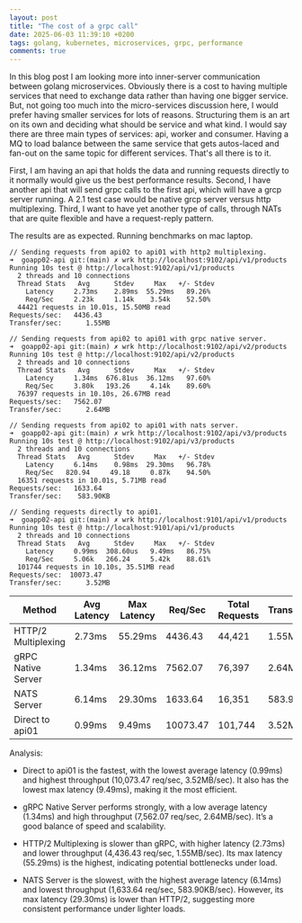 ```yaml
---
layout: post
title: "The cost of a grpc call"
date: 2025-06-03 11:39:10 +0200
tags: golang, kubernetes, microservices, grpc, performance
comments: true
---
```


In this blog post I am looking more into inner-server communication between golang microservices. Obviously there is a cost to having multiple services that need to exchange data rather than having one bigger service.
But, not going too much into the micro-services discussion here, I would prefer having smaller services for lots of reasons. Structuring them is an art on its own and deciding what should be service and what kind. I would say there are three main types of services: api, worker and consumer. Having a MQ to load balance between the same service that gets autos-laced and fan-out on the same topic for different services. That's all there is to it.

First, I am having an api that holds the data and running requests directly to it normally would give us the best performance results.
Second, I have another api that will send grpc calls to the first api, which will have a grcp server running. A 2.1 test case would be native grcp server versus http multiplexing.
Third, I want to have yet another type of calls, through NATs that are quite flexible and have a request-reply pattern.

The results are as expected. Running benchmarks on mac laptop.

```
// Sending requests from api02 to api01 with http2 multiplexing.
➜  goapp02-api git:(main) ✗ wrk http://localhost:9102/api/v1/products
Running 10s test @ http://localhost:9102/api/v1/products
  2 threads and 10 connections
  Thread Stats   Avg      Stdev     Max   +/- Stdev
    Latency     2.73ms    2.89ms  55.29ms   89.26%
    Req/Sec     2.23k     1.14k    3.54k    52.50%
  44421 requests in 10.01s, 15.50MB read
Requests/sec:   4436.43
Transfer/sec:      1.55MB

// Sending requests from api02 to api01 with grpc native server.
➜  goapp02-api git:(main) ✗ wrk http://localhost:9102/api/v2/products
Running 10s test @ http://localhost:9102/api/v2/products
  2 threads and 10 connections
  Thread Stats   Avg      Stdev     Max   +/- Stdev
    Latency     1.34ms  676.81us  36.12ms   97.60%
    Req/Sec     3.80k   193.26     4.14k    89.60%
  76397 requests in 10.10s, 26.67MB read
Requests/sec:   7562.07
Transfer/sec:      2.64MB

// Sending requests from api02 to api01 with nats server.
➜  goapp02-api git:(main) ✗ wrk http://localhost:9102/api/v3/products
Running 10s test @ http://localhost:9102/api/v3/products
  2 threads and 10 connections
  Thread Stats   Avg      Stdev     Max   +/- Stdev
    Latency     6.14ms    0.98ms  29.30ms   96.78%
    Req/Sec   820.94     49.18     0.87k    94.50%
  16351 requests in 10.01s, 5.71MB read
Requests/sec:   1633.64
Transfer/sec:    583.90KB

// Sending requests directly to api01.
➜  goapp02-api git:(main) ✗ wrk http://localhost:9101/api/v1/products
Running 10s test @ http://localhost:9101/api/v1/products
  2 threads and 10 connections
  Thread Stats   Avg      Stdev     Max   +/- Stdev
    Latency     0.99ms  308.60us   9.49ms   86.75%
    Req/Sec     5.06k   266.24     5.42k    88.61%
  101744 requests in 10.10s, 35.51MB read
Requests/sec:  10073.47
Transfer/sec:      3.52MB
```

| Method              | Avg Latency | Max Latency | Req/Sec   | Total Requests | Transfer/Sec |
|---------------------|-------------|-------------|-----------|----------------|--------------|
| HTTP/2 Multiplexing | 2.73ms      | 55.29ms     | 4436.43   | 44,421         | 1.55MB       |
| gRPC Native Server  | 1.34ms      | 36.12ms     | 7562.07   | 76,397         | 2.64MB       |
| NATS Server         | 6.14ms      | 29.30ms     | 1633.64   | 16,351         | 583.90KB     |
| Direct to api01     | 0.99ms      | 9.49ms      | 10073.47  | 101,744        | 3.52MB       |


Analysis: <br/>
- Direct to api01 is the fastest, with the lowest average latency (0.99ms) and highest throughput (10,073.47 req/sec, 3.52MB/sec). It also has the lowest max latency (9.49ms), making it the most efficient.

- gRPC Native Server performs strongly, with a low average latency (1.34ms) and high throughput (7,562.07 req/sec, 2.64MB/sec). It’s a good balance of speed and scalability.

- HTTP/2 Multiplexing is slower than gRPC, with higher latency (2.73ms) and lower throughput (4,436.43 req/sec, 1.55MB/sec). Its max latency (55.29ms) is the highest, indicating potential bottlenecks under load.

- NATS Server is the slowest, with the highest average latency (6.14ms) and lowest throughput (1,633.64 req/sec, 583.90KB/sec). However, its max latency (29.30ms) is lower than HTTP/2, suggesting more consistent performance under lighter loads.


